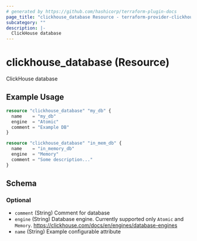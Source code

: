```yaml
---
# generated by https://github.com/hashicorp/terraform-plugin-docs
page_title: "clickhouse_database Resource - terraform-provider-clickhouse"
subcategory: ""
description: |-
  ClickHouse database
---
```


# clickhouse_database (Resource)

ClickHouse database

## Example Usage

```terraform
resource "clickhouse_database" "my_db" {
  name    = "my_db"
  engine  = "Atomic"
  comment = "Example DB"
}

resource "clickhouse_database" "in_mem_db" {
  name    = "in_memory_db"
  engine  = "Memory"
  comment = "Some description..."
}
```

<!-- schema generated by tfplugindocs -->
## Schema

### Optional

- `comment` (String) Comment for database
- `engine` (String) Database engine. Currently supported only `Atomic` and `Memory`. https://clickhouse.com/docs/en/engines/database-engines
- `name` (String) Example configurable attribute


